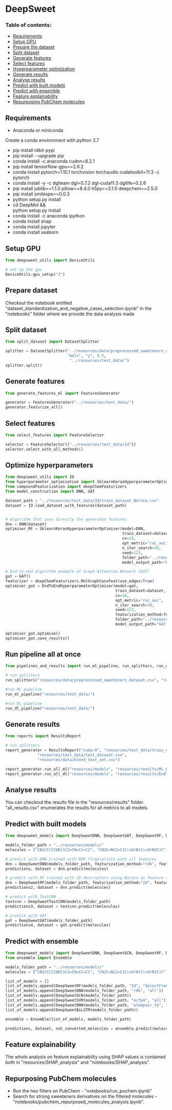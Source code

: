 # DeepSweet

### Table of contents:

- [Requirements](#requirements)
- [Setup GPU](#setup-gpu)
- [Prepare the dataset](#prepare-dataset)
- [Split dataset](#split-dataset)
- [Generate features](#generate-features)
- [Select features](#select-features)
- [Hyperparameter optimization](#optimize-hyperparameters)
- [Generate results](#generate-results)
- [Analyse results](#analyse-results)
- [Predict with built models](#predict-with-built-models)
- [Predict with ensemble](#predict-with-ensemble)
- [Feature explainability](#feature-explainability)
- [Repurposing PubChem molecules](#repurposing-pubchem-molecules)


## Requirements

- Anaconda or miniconda

Create a conda environment with python 3.7

- pip install rdkit-pypi
- pip install --upgrade pip
- conda install -c anaconda cudnn=8.2.1
- pip install tensorflow-gpu==2.6.2
- conda install pytorch=1.10.1 torchvision torchaudio cudatoolkit=11.3 -c pytorch
- conda install -y -c dglteam dgl=0.7.2 dgl-cuda11.3 dgllife=0.2.6
- pip install joblib==1.1.0 pillow==8.4.0 h5py==3.1.0 deepchem==2.5.0
- pip install smilespe==0.0.3
- python setup.py install
- cd DeepMol && \
    python setup.py install
- conda install -c anaconda ipython
- conda install shap
- conda install jupyter
- conda install seaborn

## Setup GPU
```python
from deepsweet_utils import DeviceUtils

# set up the gpu
DeviceUtils.gpu_setup("2")
```

## Prepare dataset

Checkout the notebook entitled "dataset_standardization_and_negative_cases_selection.ipynb" in the "notebooks" folder 
where we provide the data analysis made

## Split dataset

```python
from split_dataset import DatasetSplitter

splitter = DatasetSplitter("../resources/data/preprocessed_sweeteners_dataset.csv", 
                           "mols", "y", 0.5,
                            "../resources/test_data/")
splitter.split()
```

## Generate features

```python
from generate_features_ml import FeaturesGenerator

generator = FeaturesGenerator("../resources/test_data/")
generator.featurize_all()
```

## Select features

```python
from select_features import FeatureSelector

selector = FeatureSelector(["../resources/test_data/2d"])
selector.select_with_all_methods()
```

## Optimize hyperparameters

```python
from deepsweet_utils import IO
from hyperparameter_optimisation import SklearnKerasHyperparameterOptimiser, EndToEndHyperparameterOptimiser
from compoundFeaturization import deepChemFeaturizers
from model_construction import DNN, GAT

dataset_path = "../resources/test_data/2d/train_dataset_Boruta.csv"
dataset = IO.load_dataset_with_features(dataset_path)


# Algorithm that uses directly the generated features
dnn = DNN(dataset)
optimiser_RF = SklearnKerasHyperparameterOptimiser(model=DNN, 
                                                   train_dataset=dataset, 
                                                   cv=10,
                                                   opt_metric="roc_auc",
                                                   n_iter_search=30,
                                                   seed=123,
                                                   folder_path="../resources/test_data/2d/",
                                                   model_output_path="Boruta_rf_model")

# End-to-end algorithm example of Graph Attention Network (GAT)
gat = GAT()
featurizer = deepChemFeaturizers.MolGraphConvFeat(use_edges=True)
optimiser_gat = EndToEndHyperparameterOptimiser(model=gat, 
                                                train_dataset=dataset, 
                                                cv=10,
                                                opt_metric="roc_auc",
                                                n_iter_search=30,
                                                seed=123,
                                                featurization_method=featurizer,
                                                folder_path="../resources/test_data/GAT/",
                                                model_output_path="GAT.h5")

optimiser_gat.optimise()
optimiser_gat.save_results()

```

## Run pipeline all at once
```python
from pipelines_and_results import run_ml_pipeline, run_splitters, run_dl_pipeline

# run splitters
run_splitters("resources/data/preprocessed_sweeteners_dataset.csv", "resources/test_data/")

#run ML pipeline
run_ml_pipeline("resources/test_data/")

#run DL pipeline
run_dl_pipeline("resources/test_data/")
```

## Generate results
```python
from reports import ResultsReport

# run splitters
report_generator = ResultsReport("cuda:0", "resources/test_data/train_dataset.csv", 
              "resources/test_data/test_dataset.csv", 
              "resources/data/blend_test_set.csv")

report_generator.run_all_ml("resources/models", "resources/results/ML_DNN_results.csv")
report_generator.run_all_dl("resources/models", "resources/results/EndToEnd_results.csv")
```

## Analyse results

You can checkout the results file in the "resources/results" folder. "all_results.csv" 
enumerates the results for all metrics to all models.

## Predict with built models

```python
from deepsweet_models import DeepSweetDNN, DeepSweetGAT, DeepSweetRF, DeepSweetTextCNN

models_folder_path = "../resources/models/"
molecules = ["CN1CCC[C@H]1C2=CN=CC=C2", "CN1C=NC2=C1C(=O)N(C(=O)N2C)C"]

# predict with DNN trained with RDK fingerprints with all features
dnn = DeepSweetDNN(models_folder_path, featurization_method="rdk", feature_selection_method="all")
predictions, dataset = dnn.predict(molecules)

# predict with RF trained with 2D descriptors using Boruta as feature selection method
dnn = DeepSweetRF(models_folder_path, featurization_method="2d", feature_selection_method="Boruta")
predictions2, dataset = dnn.predict(molecules)

# predict with TextCNN
textcnn = DeepSweetTextCNN(models_folder_path)
predictions3, dataset = textcnn.predict(molecules)

# predict with GAT
gat = DeepSweetGAT(models_folder_path)
predictions4, dataset = gat.predict(molecules)
```

## Predict with ensemble
```python
from deepsweet_models import DeepSweetDNN, DeepSweetGCN, DeepSweetRF, DeepSweetSVM, DeepSweetBiLSTM
from ensemble import Ensemble

models_folder_path = "../resources/models/"
molecules = ["CN1CCC[C@H]1C2=CN=CC=C2", "CN1C=NC2=C1C(=O)N(C(=O)N2C)C"]

list_of_models = []
list_of_models.append(DeepSweetRF(models_folder_path, "2d", "SelectFromModelFS"))
list_of_models.append(DeepSweetDNN(models_folder_path, "rdk", "all"))
list_of_models.append(DeepSweetGCN(models_folder_path))
list_of_models.append(DeepSweetSVM(models_folder_path, "ecfp4", "all"))
list_of_models.append(DeepSweetDNN(models_folder_path, "atompair_fp", "SelectFromModelFS"))
list_of_models.append(DeepSweetBiLSTM(models_folder_path))

ensemble = Ensemble(list_of_models, models_folder_path)

predictions, dataset, not_converted_molecules = ensemble.predict(molecules)
```

## Feature explainability

The whole analysis on feature explainability using SHAP values is contained both in "resources/SHAP_analysis" and "notebooks/SHAP_analysis".

## Repurposing PubChem molecules

- Run the two filters on PubChem - "notebooks/run_puchem.ipynb"
- Search for strong sweeteners derivatives on the filtered molecules - "notebooks/pubchem_repurposed_molecules_analysis.ipynb".
